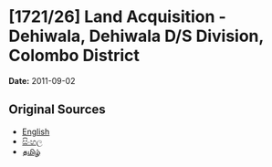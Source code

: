 # [1721/26] Land Acquisition  - Dehiwala, Dehiwala D/S Division, Colombo District

**Date:** 2011-09-02

## Original Sources

- [English](https://documents.gov.lk/view/extra-gazettes/2011/9/1721-26_E.pdf)
- [සිංහල](https://documents.gov.lk/view/extra-gazettes/2011/9/1721-26_S.pdf)
- [தமிழ்](https://documents.gov.lk/view/extra-gazettes/2011/9/1721-26_T.pdf)
